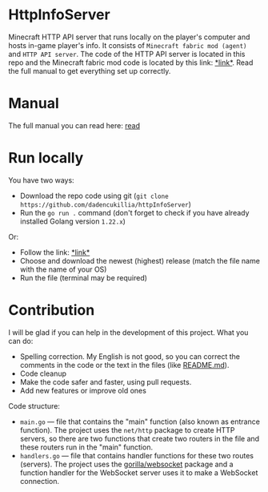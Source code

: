 # HttpInfoServer
Minecraft HTTP API server that runs locally on the player's computer and hosts in-game player's info. It consists of `Minecraft fabric mod (agent)` and `HTTP API server`. The code of the HTTP API server is located in this repo and the Minecraft fabric mod code is located by this link: [\*link\*](https://github.com/dadencukillia/httpInfoServer-mod). Read the full manual to get everything set up correctly.

# Manual
The full manual you can read here: [read](https://gist.github.com/dadencukillia/006473a91295191963596ab21f9d3b8b)

# Run locally
You have two ways:
- Download the repo code using git (`git clone https://github.com/dadencukillia/httpInfoServer`)
- Run the `go run .` command (don't forget to check if you have already installed Golang version `1.22.x`)

Or:
- Follow the link: [\*link\*](https://github.com/dadencukillia/httpInfoServer/releases)
- Choose and download the newest (highest) release (match the file name with the name of your OS)
- Run the file (terminal may be required)

# Contribution
I will be glad if you can help in the development of this project. What you can do:
- Spelling correction. My English is not good, so you can correct the comments in the code or the text in the files (like [README.md](https://github.com/dadencukillia/httpInfoServer/blob/main/README.md)).
- Code cleanup
- Make the code safer and faster, using pull requests.
- Add new features or improve old ones

Code structure:
- `main.go` — file that contains the "main" function (also known as entrance function). The project uses the `net/http` package to create HTTP servers, so there are two functions that create two routers in the file and these routers run in the "main" function.
- `handlers.go` — file that contains handler functions for these two routes (servers). The project uses the [gorilla/websocket](https://github.com/gorilla/websocket) package and a function handler for the WebSocket server uses it to make a WebSocket connection.